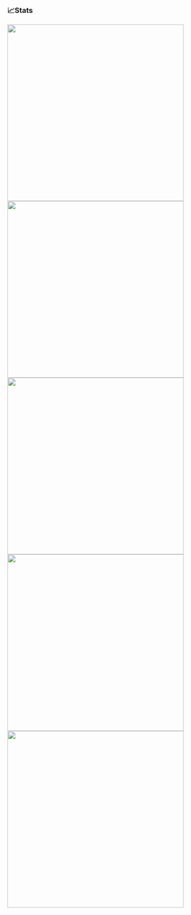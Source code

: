 <div>
	<h3>📈Stats</h3>
	 <img width="400" src="https://github-readme-stats.vercel.app/api?username=mbchavez27&show_icons=true&theme=dark" /> 
   <img width="400" src="http://github-readme-streak-stats.herokuapp.com?user=mbchavez27&theme=dark&date_format=%5BY.%5Dn.j" /> 
	<img width="400" src="https://github-readme-stats.vercel.app/api/top-langs/?username=mbchavez27&layout=compact&theme=dark" /> 
	<a href="https://wakatime.com"><img width="400" src="https://wakatime.com/share/@caa5b56f-990a-46ed-abed-3809ba944d3f/be9afd73-c59c-49d8-af1a-d7562f1d9164.png" /></a>
	<br>
	<a href="https://wakatime.com"><img width="400" src="https://wakatime.com/share/@caa5b56f-990a-46ed-abed-3809ba944d3f/6df48908-409d-48b0-9639-dc46e2a308ed.png" /></a>
	
</div>

<!--
**mbchavez27/mbchavez27** is a ✨ _special_ ✨ repository because its `README.md` (this file) appears on your GitHub profile.-->

